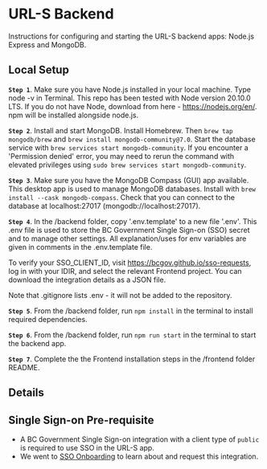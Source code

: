 # URL-S Backend

Instructions for configuring and starting the URL-S backend apps: Node.js Express and MongoDB.

## Local Setup
 **`Step 1`**. Make sure you have Node.js installed in your local machine. Type node -v in Terminal. This repo has been tested with Node version 20.10.0 LTS. If you do not have Node, download from here - https://nodejs.org/en/. npm will be installed alongside node.js.
 
 **`Step 2`**. Install and start MongoDB. Install Homebrew. Then `brew tap mongodb/brew` and  `brew install mongodb-community@7.0`. Start the database service with `brew services start mongodb-community`. If you encounter a 'Permission denied' error, you may need to rerun the command with elevated privileges using `sudo brew services start mongodb-community`.
 
 **`Step 3`**. Make sure you have the MongoDB Compass (GUI) app available. This desktop app is used to manage MongoDB databases. Install with `brew install --cask mongodb-compass`. Check that you can connect to the database at localhost:27017 (mongodb://localhost:27017).
 
 **`Step 4`**. In the /backend folder, copy '.env.template' to a new file '.env'. This .env file is used to store the BC Government Single Sign-on (SSO) secret and to manage other settings.  All explanation/uses for env variables are given in comments in the .env.template file.
  
To verify your SSO_CLIENT_ID, visit https://bcgov.github.io/sso-requests, log in with your IDIR, and select the relevant Frontend project. You can download the integration details as a JSON file.
  
  Note that .gitignore lists .env - it will not be added to the repository. 
 
 **`Step 5`**. From the /backend folder, run `npm install` in the terminal to install required dependencies.
 
 **`Step 6`**. From the /backend folder, run `npm run start` in the terminal to start the backend app.

 **`Step 7`**. Complete the the Frontend installation steps in the /frontend folder README.

## Details

## Single Sign-on Pre-requisite

- A BC Government Single Sign-on integration with a client type of `public` is required to use SSO in the URL-S app.
- We went to [SSO Onboarding](https://github.com/bcgov/sso-keycloak/wiki/SSO-Onboarding) to learn about and request this integration.
